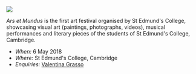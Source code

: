 <img src="https://www.artnews.com/wp-content/uploads/2016/05/basquiat-e1462930219628.jpg">

_Ars et Mundus_ is the first art festival organised by St Edmund's College, showcasing visual art (paintings, photographs, videos), musical performances and literary pieces of the students of St Edmund's College, Cambridge.

* *When:* 6 May 2018
* *Where:* St Edmund's College, Cambridge
* *Enquiries:* <a href="mailto:vag26@cam.ac.uk?Subject=Ars%20et%20mundus" target="_top">Valentina Grasso</a>


